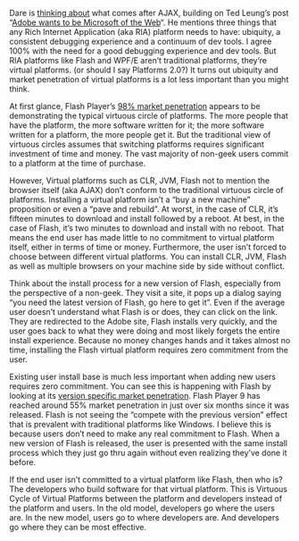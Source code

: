 Dare is [thinking
about](http://www.25hoursaday.com/weblog/PermaLink.aspx?guid=11c471d6-ea65-4ed2-b387-c9ec966d8418)
what comes after AJAX, building on Ted Leung’s post “[Adobe wants to be
Microsoft of the
Web](http://www.sauria.com/blog/2007/03/01/adobe-wants-to-be-the-microsoft-of-the-web/)“.
He mentions three things that any Rich Internet Application (aka RIA)
platform needs to have: ubiquity, a consistent debugging experience and
a continuum of dev tools. I agree 100% with the need for a good
debugging experience and dev tools. But RIA platforms like Flash and
WPF/E aren’t traditional platforms, they’re virtual platforms. (or
should I say Platforms 2.0?) It turns out ubiquity and market
penetration of virtual platforms is a lot less important than you might
think.

At first glance, Flash Player’s [98% market
penetration](http://www.adobe.com/products/player_census/flashplayer/)
appears to be demonstrating the typical virtuous circle of platforms.
The more people that have the platform, the more software written for
it; the more software written for a platform, the more people get it.
But the traditional view of virtuous circles assumes that switching
platforms requires significant investment of time and money. The vast
majority of non-geek users commit to a platform at the time of purchase.

However, Virtual platforms such as CLR, JVM, Flash not to mention the
browser itself (aka AJAX) don’t conform to the traditional virtuous
circle of platforms. Installing a virtual platform isn’t a “buy a new
machine” proposition or even a “pave and rebuild”. At worst, in the case
of CLR, it’s fifteen minutes to download and install followed by a
reboot. At best, in the case of Flash, it’s two minutes to download
and install with no reboot. That means the end user has made little to
no commitment to virtual platform itself, either in terms of time or
money. Furthermore, the user isn’t forced to choose between different
virtual platforms. You can install CLR, JVM, Flash as well as multiple
browsers on your machine side by side without conflict.

Think about the install process for a new version of Flash, especially
from the perspective of a non-geek. They visit a site, it pops up a
dialog saying “you need the latest version of Flash, go here to get it”.
Even if the average user doesn’t understand what Flash is or does, they
can click on the link. They are redirected to the Adobe site, Flash
installs very quickly, and the user goes back to what they were doing
and most likely forgets the entire install experience. Because no money
changes hands and it takes almost no time, installing the Flash virtual
platform requires zero commitment from the user.

Existing user install base is much less important when adding new users
requires zero commitment. You can see this is happening with Flash by
looking at its [version specific market
penetration](http://www.adobe.com/products/player_census/flashplayer/version_penetration.html).
Flash Player 9 has reached around 55% market penetration in just over
six months since it was released. Flash is not seeing the “compete with
the previous version” effect that is prevalent with traditional
platforms like Windows. I believe this is because users don’t need to
make any real commitment to Flash. When a new version of Flash is
released, the user is presented with the same install process which they
just go thru again without even realizing they’ve done it before.

If the end user isn’t committed to a virtual platform like Flash, then
who is? The developers who build software for that virtual platform.
This is Virtuous Cycle of Virtual Platforms between the platform and
developers instead of the platform and users. In the old model,
developers go where the users are. In the new model, users go to where
developers are. And developers go where they can be most effective.

